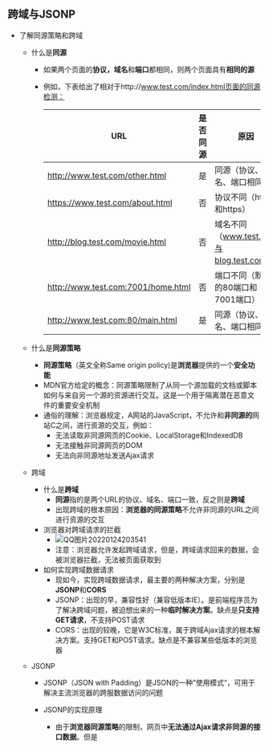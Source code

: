 ## 跨域与JSONP

- 了解同源策略和跨域

  - 什么是**同源**

    - 如果两个页面的**协议，域名**和**端口**都相同，则两个页面具有**相同的源**

    - 例如，下表给出了相对于http://www.test.com/index.html页面的同源检测：

      | URL                                | 是否同源 | 原因                                    |
      | ---------------------------------- | -------- | --------------------------------------- |
      | http://www.test.com/other.html     | 是       | 同源（协议、域名、端口相同）            |
      | https://www.test.com/about.html    | 否       | 协议不同（http和https）                 |
      | http://blog.test.com/movie.html    | 否       | 域名不同（www.test.com与blog.test.com） |
      | http://www.test.com:7001/home.html | 否       | 端口不同（默认的80端口和7001端口）      |
      | http://www.test.com:80/main.html   | 是       | 同源（协议、域名、端口相同）            |

  - 什么是**同源策略**

    - **同源策略**（英文全称Same origin policy)是**浏览器**提供的一个**安全功能**
    - MDN官方给定的概念：同源策略限制了从同一个源加载的文档或脚本如何与来自另一个源的资源进行交互。这是一个用于隔离潜在恶意文件的重要安全机制
    - 通俗的理解：浏览器规定，A网站的JavaScript，不允许和**非同源的**网站C之间，进行资源的交互，例如：
      - 无法读取非同源网页的Cookie、LocalStorage和IndexedDB
      - 无法接触非同源网页的DOM
      - 无法向非同源地址发送Ajax请求

  - 跨域

    - 什么是**跨域**
      - **同源**指的是两个URL的协议、域名、端口一致，反之则是**跨域**
      - 出现跨域的根本原因：**浏览器的同源策略**不允许非同源的URL之间进行资源的交互
    - 浏览器对跨域请求的拦截
      - ![QQ图片20220124203541](C:\Users\ZZY\Desktop\study\markdown插图\QQ图片20220124203541.png)
      - 注意：浏览器允许发起跨域请求，但是，跨域请求回来的数据，会被浏览器拦截，无法被页面获取到
    - 如何实现跨域数据请求
      - 现如今，实现跨域数据请求，最主要的两种解决方案，分别是**JSONP**和**CORS**
      - JSONP：出现的早，兼容性好（兼容低版本IE）。是前端程序员为了解决跨域问题，被迫想出来的一种**临时解决方案**。缺点是**只支持GET请求**，不支持POST请求
      - CORS：出现的较晚，它是W3C标准，属于跨域Ajax请求的根本解决方案。支持GET和POST请求。缺点是不兼容某些低版本的浏览器

  - JSONP

    - JSONP（JSON with Padding）是JSON的一种”使用模式“，可用于解决主流浏览器的跨服数据访问的问题

    - JSONP的实现原理

      - 由于**浏览器同源策略**的限制，网页中**无法通过Ajax请求非同源的接口数据**。但是<script>标签不受浏览器同源策略的影响，跨域通过src属性，请求非同源的js脚本
      - 因此，JSONP的实现原理，就是通过<script>标签的src属性，请求跨域的数据接口，并通过**函数调用**的形式，接收跨域接口响应回来的数据

    - 自己实现一个简单的JSONP

      - 定义一个success回调函数：

        ```js
        <script>
         function success(data) {
           console.log('获取到了data数据')
           console.log(data)
        }    
        </script>
        ```

      - 通过<script>标签，请求接口数据：

        ```js
        <script src="httpL//ajax.frontend.itheima.net:3006/api/jsonp?callback=success&name=zs&age=20"></script>
        
        //通过响应字符串的形式在script标签填入数据
        ```

    - JSONP的缺点

      - 由于JSONP是通过<script>标签的src属性来实现跨域数据获取的，所以，JSONP只支持GET数据请求，不支持POST请求
      - 注意：**JSONP和Ajax之间没有任何关系**，不能把JSONP请求数据的方式叫做Ajax，因为JSONP没有用到XMLHttpRequest这个对象

    - jQuery中的JSONP

      - jQuery提供的$.ajax()函数，除了可以发起真正的Ajax数据请求之外，还能够发起JSONP数据请求，例如：

        ```js
        $.ajax({
            url:'http://ajax.frontend.itheima.net:3006/api/jsonp?name=zs&age=20',
            //如果要使用$.ajax()发起JSONP请求，必须指定datatype为jsonp
            dataType:'jsonp',
            success:function(res) {
                console.log(res)
            }
        })
        ```

      - 默认情况下，使用jQuery发起JSONP请求，会自动携带一个**callback=jQueryxxx**的函数，**jQueryxxx**是随机生成的一个回调函数名称

    - 自定义参数及回调函数名称

      - 在使用jQuery发起JSONP请求时，如果想要自定义JSONP的**参数**以及**回调函数名称**，可以通过如下两个参数来指定：

      - ```js
        $.ajax({
              url:'http://ajax.frontend.itheima.net:3006/api/jsonp?name=zs&age=20',
            //如果要使用$.ajax()发起JSONP请求，必须指定datatype为jsonp
            dataType:'jsonp',
            //发送到服务端的参数名称，默认值为callback
            jsonp:'callback',
            //自定义的回调函数名称，默认值为jQueryxxx格式
            jsonpCallback:'abc',
            success:function(res) {
                console.log(res)
            }
        })
        ```

    - jQuery中JSONP的实现过程

      - jQuery中的JSONP，也是通过<script>标签的src属性实现跨域数据访问的，只不过，jQuery采用的是**动态创建和移除<script> 标签**的方式，来发起JSONP数据请求
      - 在**发起JSONP请求**的时候，动态向<header>中append一个<script>标签
      - 在**JSONP请求成功**以后，动态从<header>中移除刚才append进去的<script>标签

    

- 防抖和节流

  - 什么是防抖

    - 防抖策略（debounce）是当事件被触发后，**延迟n秒**后再**执行回调**，如果在这**n秒内事件又被触发**，则**重新计时**

  - 防抖的应用场景

    - 用户在输入框中连续输入一串字符时，可以通过防抖策略，只在输入完后，才执行查询的请求，这样可以有效减少请求次数，节约请求资源；

  - 实现输入框的防抖

    - ```js
      var timer = null            //1.防抖动的timer
      
      function debounceSearch(keywords) {     //2.定义防抖的函数
          timer = setTimeout(function() {
              //发起JSONP请求
              getSuggestList(keywords)    //此行为一个请求函数
          },500)
      }
      
      $('#ipt').on('keyup',function() {   //3.在触发keyup事件时，立即清空timer
          clearTimer(timer)
          //……省略其他代码
          debounceSearch(keywords)
      })
      ```

      

    

  - 什么是节流

    - 节流策略（throttle），顾名思义，可以减少一段时间内事件的触发频率

  - 节流的应用场景

    - 鼠标连续不断地触发某事件（如点击），只在单位时间内只触发一次
    - 懒加载时要监听计算滚动条的位置，但不必每次滑动都触发，可以降低计算的频率，而不必去浪费CPU资源
    
  - 
  
  - **节流阀**的概念
  
    - 高铁卫生间是否被占用，由红绿灯控制**,红灯表示被占用，绿灯表示可使用**。
  
      假设每个人上卫生间都需要花费**5分钟**，则**五分钟之内**，被占用的卫生间无法被其他人使用。上一个人使用完毕后，需要将红灯**重置**为绿灯,表示下一个人可以使用卫生间。
  
      下一个人在上卫生间之前，需要**先判断控制灯**是否为绿色,来知晓能否上卫生间。
  
    - 节流阀为**空**，表示**可以执行下次操作**;**不为空**,表示**不能执行下次操作**。
  
    - 当前操作执行完，必须将节流阀**重置**为空，表示可以执行下次操作了
  
    - 每次执行操作前，必须**先判断节流阀是否为空**
  
    - 使用节流优化鼠标跟随效果：
  
      ```js
      $(function() {
      var angel = $('#angel')
      var timer = null        //1.预定义一个timer节流阀
      $(document).on('mousemove',function(e) {
          if(timer) {        //判断节流阀是否为空，如果不为空，则证明距离上次执行间隔不足16毫秒
               return
          }
          timer = setTimeout(function() {
              $(angel).css('left',e.pageX + 'px').css('top',e.pageY + 'px')
              timer = null          //2.当设置了鼠标跟随效果后，请清空timer节流阀，方便下次开启延时器
          }，16)
      })
      })
      ```
  
  - 总结防抖和节流的区别
  
    - 防抖：如果事件被频繁触发，防抖能保证**只有最后一次触发生效**。前面N多次的触发都会被忽略。
    - 节流：如果事件被频繁触发，节流能够**减少事件被触发的频率**，因此，节流是**有选择地执行**一部分事件